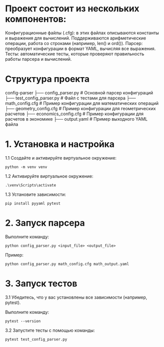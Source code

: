 # Проект состоит из нескольких компонентов:

Конфигурационные файлы (.cfg): в этих файлах описываются константы и выражения для вычислений. 
Поддерживаются арифметические операции, работа со строками (например, len() и ord()).
Парсер: преобразует конфигурации в формат YAML, вычисляя все выражения.
Тесты: автоматические тесты, которые проверяют правильность работы парсера и вычислений.


# Структура проекта

config-parser
├── config_parser.py    # Основной парсер конфигураций
├── test_config_parser.py  # Файл с тестами для парсера
├── math_config.cfg    # Пример конфигурации для математических операций
├── geometry_config.cfg  # Пример конфигурации для геометрических расчетов
├── economics_config.cfg  # Пример конфигурации для расчетов в экономике
├── output.yaml        # Пример выходного YAML файла


# 1. Установка и настройка

1.1 Создайте и активируйте виртуальное окружение:

```shell
python -m venv venv
```

1.2 Активируйте виртуальное окружение:

```shell
.\venv\Scripts\activate
```

1.3 Установите зависимости:

```shell
pip install pyyaml pytest
```


# 2. Запуск парсера

Выполните команду:

```shell
python config_parser.py <input_file> <output_file>
```

Пример:

```shell
python config_parser.py math_config.cfg math_output.yaml
```

# 3. Запуск тестов

3.1 Убедитесь, что у вас установлены все зависимости (например, pytest).

Выполните команду:
```shell
pytest --version
```

3.2 Запустите тесты с помощью команды:

```shell
pytest test_config_parser.py
```